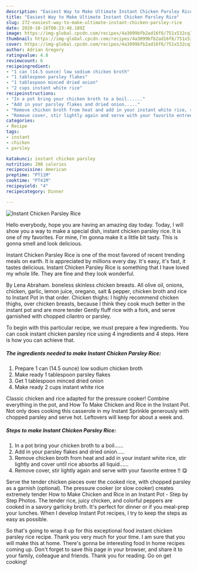 ```yaml
---
description: "Easiest Way to Make Ultimate Instant Chicken Parsley Rice"
title: "Easiest Way to Make Ultimate Instant Chicken Parsley Rice"
slug: 272-easiest-way-to-make-ultimate-instant-chicken-parsley-rice
date: 2020-10-16T00:23:48.189Z
image: https://img-global.cpcdn.com/recipes/4a3099bfb2ad16f6/751x532cq70/instant-chicken-parsley-rice-recipe-main-photo.jpg
thumbnail: https://img-global.cpcdn.com/recipes/4a3099bfb2ad16f6/751x532cq70/instant-chicken-parsley-rice-recipe-main-photo.jpg
cover: https://img-global.cpcdn.com/recipes/4a3099bfb2ad16f6/751x532cq70/instant-chicken-parsley-rice-recipe-main-photo.jpg
author: Adrian Gregory
ratingvalue: 4.8
reviewcount: 6
recipeingredient:
- "1 can (14.5 ounce) low sodium chicken broth"
- "1 tablespoon parsley flakes"
- "1 tablespoon minced dried onion"
- "2 cups instant white rice"
recipeinstructions:
- "In a pot bring your chicken broth to a boil......"
- "Add in your parsley flakes and dried onion....."
- "Remove chicken broth from heat and add in your instant white rice, stir lightly and cover until rice absorbs all liquid......"
- "Remove cover, stir lightly again and serve with your favorite entree !! 😋"
categories:
- Recipe
tags:
- instant
- chicken
- parsley

katakunci: instant chicken parsley 
nutrition: 208 calories
recipecuisine: American
preptime: "PT11M"
cooktime: "PT41M"
recipeyield: "4"
recipecategory: Dinner

---
```



![Instant Chicken Parsley Rice](https://img-global.cpcdn.com/recipes/4a3099bfb2ad16f6/751x532cq70/instant-chicken-parsley-rice-recipe-main-photo.jpg)

Hello everybody, hope you are having an amazing day today. Today, I will show you a way to make a special dish, instant chicken parsley rice. It is one of my favorites. For mine, I'm gonna make it a little bit tasty. This is gonna smell and look delicious.

Instant Chicken Parsley Rice is one of the most favored of recent trending meals on earth. It is appreciated by millions every day. It's easy, it's fast, it tastes delicious. Instant Chicken Parsley Rice is something that I have loved my whole life. They are fine and they look wonderful.

By Lena Abraham. boneless skinless chicken breasts. All olive oil, onions, chicken, garlic, lemon juice, oregano, salt &amp; pepper, chicken broth and rice to Instant Pot in that order. Chicken thighs: I highly recommend chicken thighs, over chicken breasts, because I think they cook much better in the instant pot and are more tender Gently fluff rice with a fork, and serve garnished with chopped cilantro or parsley.


To begin with this particular recipe, we must prepare a few ingredients. You can cook instant chicken parsley rice using 4 ingredients and 4 steps. Here is how you can achieve that.

<!--inarticleads1-->

##### The ingredients needed to make Instant Chicken Parsley Rice:

1. Prepare 1 can (14.5 ounce) low sodium chicken broth
1. Make ready 1 tablespoon parsley flakes
1. Get 1 tablespoon minced dried onion
1. Make ready 2 cups instant white rice


Classic chicken and rice adapted for the pressure cooker! Combine everything in the pot, and How To Make Chicken and Rice in the Instant Pot. Not only does cooking this casserole in my Instant Sprinkle generously with chopped parsley and serve hot. Leftovers will keep for about a week and. 

<!--inarticleads2-->

##### Steps to make Instant Chicken Parsley Rice:

1. In a pot bring your chicken broth to a boil......
1. Add in your parsley flakes and dried onion.....
1. Remove chicken broth from heat and add in your instant white rice, stir lightly and cover until rice absorbs all liquid......
1. Remove cover, stir lightly again and serve with your favorite entree !! 😋


Serve the tender chicken pieces over the cooked rice, with chopped parsley as a garnish (optional). The pressure cooker (or slow cooker) creates extremely tender How to Make Chicken and Rice in an Instant Pot - Step by Step Photos. The tender rice, juicy chicken, and colorful peppers are cooked in a savory garlicky broth. It&#39;s perfect for dinner or if you meal-prep your lunches. When I develop Instant Pot recipes, I try to keep the steps as easy as possible. 

So that's going to wrap it up for this exceptional food instant chicken parsley rice recipe. Thank you very much for your time. I am sure that you will make this at home. There's gonna be interesting food in home recipes coming up. Don't forget to save this page in your browser, and share it to your family, colleague and friends. Thank you for reading. Go on get cooking!
